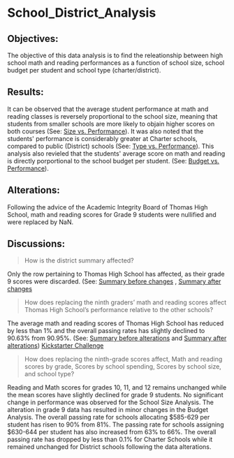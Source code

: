 # School_District_Analysis

## Objectives: 
The objective of this data analysis is to find the releationship between high school math and reading performances as a function of school size, school budget per student and school type (charter/district). 

## Results:
It can be observed that the average student performance at math and reading classes is reversely proportional to the school size, meaning that students from smaller schools are more likely to objain higher scores on both courses (See: [Size vs. Performance](https://github.com/arianakhakpour/School_District_Analysis/blob/main/post-sizes.PNG)). 
It was also noted that the students' performance is considerably greater at Charter schools, compared to public (District) schools (See: [Type vs. Performance](https://github.com/arianakhakpour/School_District_Analysis/blob/main/post-district.PNG)). 
This analysis also revieled that the students' average score on math and reading is directly porportional to the school budget per student. (See: [Budget vs. Performance](https://github.com/arianakhakpour/School_District_Analysis/blob/main/post-budget.PNG)).


## Alterations:
Following the advice of the Academic Integrity Board of Thomas High School, math and reading scores for Grade 9 students were nullified and were replaced by NaN.


## Discussions:

> How is the district summary affected?

Only the row pertaining to Thomas High School has affected, as their grade 9 scores were discarded. (See: [Summary before changes](https://github.com/arianakhakpour/School_District_Analysis/blob/main/pre-summary.PNG) , [Summary after changes](https://github.com/arianakhakpour/School_District_Analysis/blob/main/post-summary.PNG)

> How does replacing the ninth graders’ math and reading scores affect Thomas High School’s performance relative to the other schools?

The average math and reading scores of Thomas High School has reduced by less than 1% and the overall passing rates has slightly declined to 90.63% from 90.95%. (See: [Summary before alterations](https://github.com/arianakhakpour/Data-Analytics/blob/main/Kickstarter_Challenge.xlsx) and [Summary after alterations](https://github.com/arianakhakpour/Data-Analytics/blob/main/Kickstarter_Challenge.xlsx))
[Kickstarter Challenge](https://github.com/arianakhakpour/Data-Analytics/blob/main/Kickstarter_Challenge.xlsx)


> How does replacing the ninth-grade scores affect, Math and reading scores by grade, Scores by school spending, Scores by school size, and school type?

Reading and Math scores for grades 10, 11, and 12 remains unchanged while the mean scores have slightly declined for grade 9 students. No significant change in performance was observed for the School Size Analysis. 
The alteration in grade 9 data has resulted in minor changes in the Budget Analysis. The overall passing rate for schools allocating $585-629 per student has risen to 90% from 81%. The passing rate for schools assigning $630-644 per student has also increased from 63% to 66%. 
The overall passing rate has dropped by less than 0.1% for Charter Schools while it remained unchanged for District schools following the data alterations.


